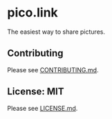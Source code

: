 # pico.link

The easiest way to share pictures.

## Contributing

Please see [CONTRIBUTING.md](CONTRIBUTING.md).

## License: MIT

Please see [LICENSE.md](LICENSE.md).
